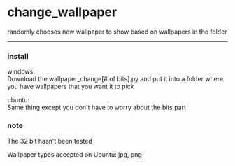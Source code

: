 # change_wallpaper
randomly chooses new wallpaper to show based on wallpapers in the folder
***
### install
windows:
<br>Download the wallpaper_change[# of bits].py and put it into a folder where you have wallpapers that you want it to pick

ubuntu:
<br>Same thing except you don't have to worry about the bits part
### note
The 32 bit hasn't been tested

Wallpaper types accepted on Ubuntu: jpg, png